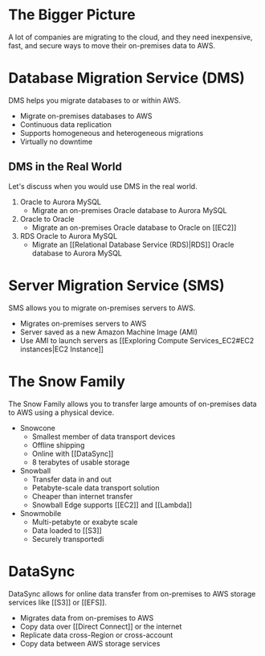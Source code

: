 # The Bigger Picture
A lot of companies are migrating to the cloud, and they need inexpensive, fast, and secure ways to move their on-premises data to AWS.
# Database Migration Service (DMS)
DMS helps you migrate databases to or within AWS.
- Migrate on-premises databases to AWS
- Continuous data replication
- Supports homogeneous and heterogeneous migrations
- Virtually no downtime
## DMS in the Real World
Let's discuss when you would use DMS in the real world.
1. Oracle to Aurora MySQL
	- Migrate an on-premises Oracle database to Aurora MySQL
2. Oracle to Oracle
	- Migrate an on-premises Oracle database to Oracle on [[EC2]]
3. RDS Oracle to Aurora MySQL
	- Migrate an [[Relational Database Service (RDS)|RDS]] Oracle database to Aurora MySQL
# Server Migration Service (SMS)
SMS allows you to migrate on-premises servers to AWS.
- Migrates on-premises servers to AWS
- Server saved as a new Amazon Machine Image (AMI)
- Use AMI to launch servers as [[Exploring Compute Services_EC2#EC2 instances|EC2 Instance]]
# The Snow Family
The Snow Family allows you to transfer large amounts of on-premises data to AWS using a physical device.
- Snowcone
	- Smallest member of data transport devices
	- Offline shipping
	- Online with [[DataSync]]
	- 8 terabytes of usable storage
- Snowball
	- Transfer data in and out
	- Petabyte-scale data transport solution
	- Cheaper than internet transfer
	- Snowball Edge supports [[EC2]] and [[Lambda]]
- Snowmobile
	- Multi-petabyte or exabyte scale
	- Data loaded to [[S3]]
	- Securely transportedi
# DataSync
DataSync allows for online data transfer from
	on-premises to AWS storage services like [[S3]] or [[EFS]].
- Migrates data from on-premises to AWS
- Copy data over [[Direct Connect]] or the internet
- Replicate data cross-Region or cross-account
- Copy data between AWS storage services